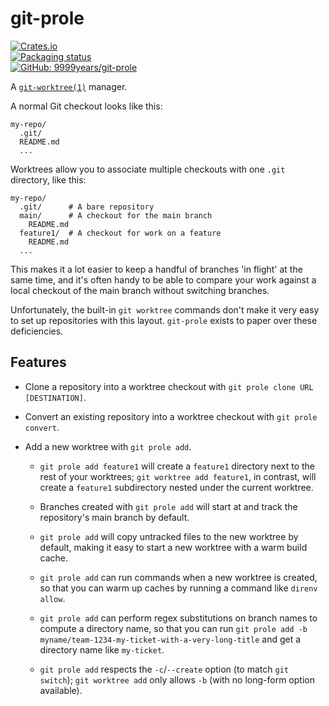 # git-prole

<a href="https://crates.io/crates/git-prole">
<img src="https://img.shields.io/crates/v/git-prole" alt="Crates.io">
</a>
<br>
<a href="https://repology.org/project/git-prole/versions">
<img src="https://repology.org/badge/vertical-allrepos/git-prole.svg?header=" alt="Packaging status">
</a>
<br>
<a href="https://github.com/9999years/git-prole">
<img src="https://img.shields.io/badge/GitHub-9999years%2Fgit--prole-blue" alt="GitHub: 9999years/git-prole">
</a>
<br>

A [`git-worktree(1)`][git-worktree] manager.

[git-worktree]: https://git-scm.com/docs/git-worktree

A normal Git checkout looks like this:

```
my-repo/
  .git/
  README.md
  ...
```

Worktrees allow you to associate multiple checkouts with one `.git` directory,
like this:

```
my-repo/
  .git/      # A bare repository
  main/      # A checkout for the main branch
    README.md
  feature1/  # A checkout for work on a feature
    README.md
  ...
```

This makes it a lot easier to keep a handful of branches 'in flight' at the
same time, and it's often handy to be able to compare your work against a local
checkout of the main branch without switching branches.

Unfortunately, the built-in `git worktree` commands don't make it very easy to
set up repositories with this layout. `git-prole` exists to paper over these
deficiencies.

## Features

* Clone a repository into a worktree checkout with `git prole clone URL
  [DESTINATION]`.

* Convert an existing repository into a worktree checkout with `git prole
  convert`.

* Add a new worktree with `git prole add`.

  * `git prole add feature1` will create a `feature1` directory next to the
    rest of your worktrees; `git worktree add feature1`, in contrast, will
    create a `feature1` subdirectory nested under the current worktree.

  * Branches created with `git prole add` will start at and track the
    repository's main branch by default.

  * `git prole add` will copy untracked files to the new worktree by default,
    making it easy to start a new worktree with a warm build cache.

  * `git prole add` can run commands when a new worktree is created, so that
    you can warm up caches by running a command like `direnv allow`.

  * `git prole add` can perform regex substitutions on branch names to compute
    a directory name, so that you can run `git prole add -b
    myname/team-1234-my-ticket-with-a-very-long-title` and get a directory name
    like `my-ticket`.

  * `git prole add` respects the `-c`/`--create` option (to match `git
    switch`); `git worktree add` only allows `-b` (with no long-form option
    available).
